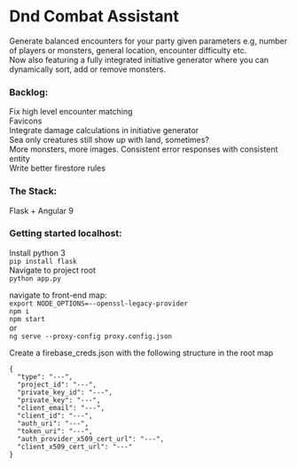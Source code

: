 # Dnd Combat Assistant

Generate balanced encounters for your party given parameters e.g, number of players or monsters, general location, encounter difficulty etc.  
Now also featuring a fully integrated initiative generator where you can dynamically sort, add or remove monsters.

### Backlog:

Fix high level encounter matching  
Favicons  
Integrate damage calculations in initiative generator  
Sea only creatures still show up with land, sometimes?  
More monsters, more images.
Consistent error responses with consistent entity  
Write better firestore rules

### The Stack:

Flask + Angular 9

### Getting started localhost:

Install python 3  
`pip install flask`  
Navigate to project root  
`python app.py`

navigate to front-end map:  
`export NODE_OPTIONS=--openssl-legacy-provider`  
`npm i`  
`npm start`  
or  
`ng serve --proxy-config proxy.config.json`

Create a firebase_creds.json with the following structure in the root map

```
{
  "type": "---",
  "project_id": "---",
  "private_key_id": "---",
  "private_key": "---",
  "client_email": "---",
  "client_id": "---",
  "auth_uri": "---",
  "token_uri": "---",
  "auth_provider_x509_cert_url": "---",
  "client_x509_cert_url": "---"
}

```
